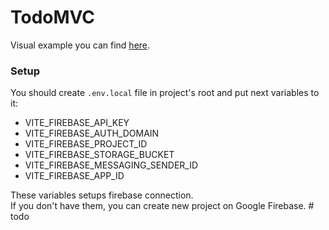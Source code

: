 # TodoMVC

Visual example you can find [here](https://todomvc.com/examples/react/#/).

### Setup

You should create `.env.local` file in project's root and put next variables to it:

- VITE_FIREBASE_API_KEY
- VITE_FIREBASE_AUTH_DOMAIN
- VITE_FIREBASE_PROJECT_ID
- VITE_FIREBASE_STORAGE_BUCKET
- VITE_FIREBASE_MESSAGING_SENDER_ID
- VITE_FIREBASE_APP_ID

These variables setups firebase connection.\
If you don't have them, you can create new project on Google Firebase.
#   t o d o  
 